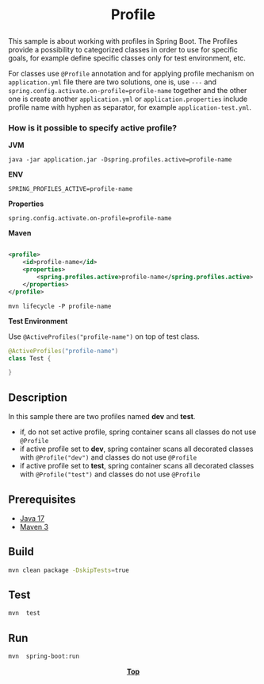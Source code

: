 # <p align="center">Profile</p>

This sample is about working with profiles in Spring Boot. The Profiles provide a possibility to categorized classes in
order to use for specific goals, for example define specific classes only for test environment, etc.

For classes use `@Profile` annotation and for applying profile mechanism on `application.yml` file there are two
solutions, one is, use `---` and `spring.config.activate.on-profile=profile-name` together and the other one is create
another `application.yml` or `application.properties` include profile name with hyphen as separator, for example
`application-test.yml`.

### How is it possible to specify active profile?

**JVM**

```shell
java -jar application.jar -Dspring.profiles.active=profile-name
```

**ENV**

```dotenv
SPRING_PROFILES_ACTIVE=profile-name
```

**Properties**

```properties
spring.config.activate.on-profile=profile-name
```

**Maven**

```xml

<profile>
    <id>profile-name</id>
    <properties>
        <spring.profiles.active>profile-name</spring.profiles.active>
    </properties>
</profile>
```

```shell
mvn lifecycle -P profile-name
```

**Test Environment**

Use `@ActiveProfiles("profile-name")` on top of test class.

```java
@ActiveProfiles("profile-name")
class Test {

}
```

## Description

In this sample there are two profiles named **dev** and **test**.

* if, do not set active profile, spring container scans all classes do not use `@Profile`
* if active profile set to **dev**, spring container scans all decorated classes with `@Profile("dev")` and classes do
  not use `@Profile`
* if active profile set to **test**, spring container scans all decorated classes with `@Profile("test")` and classes do
  not use `@Profile`

## Prerequisites

* [Java 17](https://www.oracle.com/de/java/technologies/downloads/)
* [Maven 3](https://maven.apache.org/index.html)

## Build

```bash
mvn clean package -DskipTests=true
```

## Test

```bash
mvn  test
```

## Run

```bash
mvn  spring-boot:run
```

**<p align="center"> [Top](#Profile) </p>**